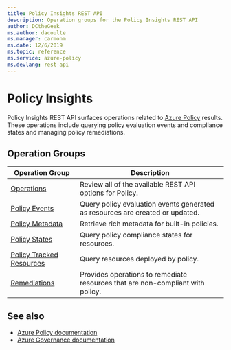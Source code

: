 ```yaml
---
title: Policy Insights REST API
description: Operation groups for the Policy Insights REST API
author: DCtheGeek
ms.author: dacoulte
ms.manager: carmonm
ms.date: 12/6/2019
ms.topic: reference
ms.service: azure-policy
ms.devlang: rest-api
---
```

# Policy Insights

Policy Insights REST API surfaces operations related to [Azure Policy](https://docs.microsoft.com/azure/governance/policy) results. These operations include querying policy evaluation events and compliance states and managing policy remediations.

## Operation Groups

| Operation Group | Description |
|-----------------|-------------|
| [Operations](xref:management.azure.com.policy-insights.operations) | Review all of the available REST API options for Policy. |
| [Policy Events](xref:management.azure.com.policy-insights.policyevents) | Query policy evaluation events generated as resources are created or updated. |
| [Policy Metadata](xref:management.azure.com.policy-insights.policymetadata) | Retrieve rich metadata for built-in policies. |
| [Policy States](xref:management.azure.com.policy-insights.policystates) | Query policy compliance states for resources. |
| [Policy Tracked Resources](xref:management.azure.com.policy-insights.policytrackedresources) | Query resources deployed by policy. |
| [Remediations](xref:management.azure.com.policy-insights.remediations) | Provides operations to remediate resources that are non-compliant with policy. |

## See also

- [Azure Policy documentation](https://docs.microsoft.com/azure/governance/policy/)
- [Azure Governance documentation](https://docs.microsoft.com/azure/governance/)